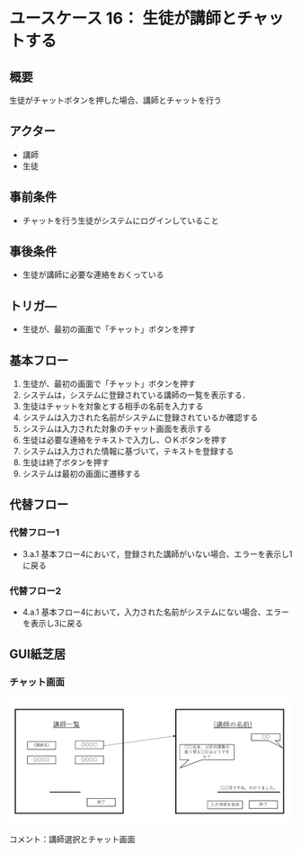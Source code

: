 # ユースケース 16： 生徒が講師とチャットする

## 概要
生徒がチャットボタンを押した場合、講師とチャットを行う

## アクター
- 講師
- 生徒

## 事前条件
- チャットを行う生徒がシステムにログインしていること

## 事後条件
- 生徒が講師に必要な連絡をおくっている

## トリガ―
- 生徒が、最初の画面で「チャット」ボタンを押す

## 基本フロー
1. 生徒が、最初の画面で「チャット」ボタンを押す
2. システムは，システムに登録されている講師の一覧を表示する．
3. 生徒はチャットを対象とする相手の名前を入力する
4. システムは入力された名前がシステムに登録されているか確認する
5. システムは入力された対象のチャット画面を表示する
6. 生徒は必要な連絡をテキストで入力し、ＯＫボタンを押す
7. システムは入力された情報に基づいて，テキストを登録する
8. 生徒は終了ボタンを押す
9. システムは最初の画面に遷移する

## 代替フロー
### 代替フロー1
- 3.a.1  基本フロー4において，登録された講師がいない場合、エラーを表示し1に戻る
### 代替フロー2
- 4.a.1  基本フロー4において，入力された名前がシステムにない場合、エラーを表示し3に戻る


## GUI紙芝居
### チャット画面
<img src="./usecase16.png">

コメント：講師選択とチャット画面


